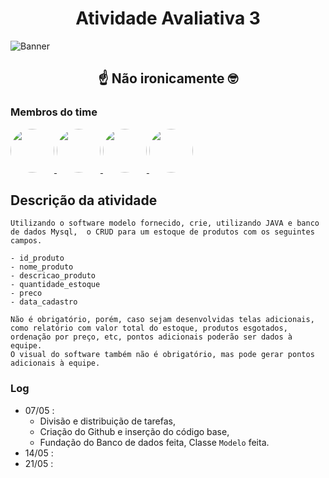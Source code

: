 <h1 style="text-align: center;"> Atividade Avaliativa 3 </h1>

![Banner](https://assets.show.news/__export/1567201752167/sites/debate/img/2019/08/30/gato_png_crop1567201738546.jpg_242310155.jpg)

<h2 style="text-align: center;"> ☝️ Não ironicamente 🤓 </h2>

<h3> Membros do time </h3>

<a href="https://github.com/gabriel-fresan">
  <img src="https://github.com/gabriel-fresan.png" style="width: 70px; border-radius: 50%;">
</a>
<a href="https://github.com/ritalina69">
  <img src="https://github.com/ritalina69.png" style="width: 70px; border-radius: 50%;">
</a>
<a href="https://github.com/yurimisan">
  <img src="https://github.com/yurimisan.png" style="width: 70px; border-radius: 50%;">
</a>
<a href="https://github.com/RafaArauj">
  <img src="https://github.com/RafaArauj.png" style="width: 70px; border-radius: 50%;">
</a>

<h2> Descrição da atividade </h2> 

```
Utilizando o software modelo fornecido, crie, utilizando JAVA e banco de dados Mysql,  o CRUD para um estoque de produtos com os seguintes campos.

- id_produto
- nome_produto
- descricao_produto
- quantidade_estoque
- preco
- data_cadastro

Não é obrigatório, porém, caso sejam desenvolvidas telas adicionais, como relatório com valor total do estoque, produtos esgotados, ordenação por preço, etc, pontos adicionais poderão ser dados à equipe.
O visual do software também não é obrigatório, mas pode gerar pontos adicionais à equipe.
```

<h3> Log </h3>

- 07/05 : 
    * Divisão e distribuição de tarefas,
    * Criação do Github e inserção do código base, 
    * Fundação do Banco de dados feita, Classe `Modelo` feita.
- 14/05 :
- 21/05 : 
